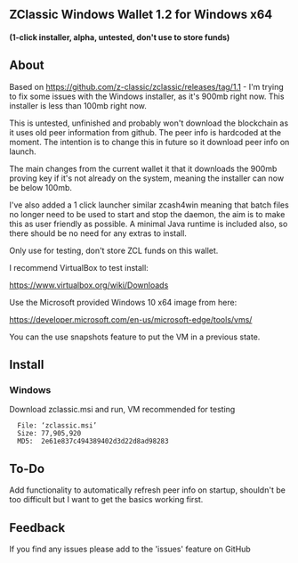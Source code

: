 ## ZClassic Windows Wallet 1.2 for Windows x64
#### (1-click installer, alpha, untested, don't use to store funds)

About
--------------

Based on https://github.com/z-classic/zclassic/releases/tag/1.1 - I'm trying to fix some issues with the Windows installer, as it's 900mb right now. This installer is less than 100mb right now.

This is untested, unfinished and probably won't download the blockchain as it uses old peer information from github. The peer info is hardcoded at the moment. The intention is to change this in future so it download peer info on launch.

The main changes from the current wallet it that it downloads the 900mb proving key if it's not already on the system, meaning the installer can now be below 100mb.

I've also added a 1 click launcher similar zcash4win meaning that batch files no longer need to be used to start and stop the daemon, the aim is to make this as user friendly as possible. A minimal Java runtime is included also, so there should be no need for any extras to install.

Only use for testing, don't store ZCL funds on this wallet. 

I recommend VirtualBox to test install:

https://www.virtualbox.org/wiki/Downloads

Use the Microsoft provided Windows 10 x64 image from here:

https://developer.microsoft.com/en-us/microsoft-edge/tools/vms/

You can the use snapshots feature to put the VM in a previous state.

Install
-----------------

### Windows
Download zclassic.msi and run, VM recommended for testing

```
  File: ‘zclassic.msi’
  Size: 77,905,920    
  MD5:  2e61e837c494389402d3d22d8ad98283
```

To-Do
--------------

Add functionality to automatically refresh peer info on startup, shouldn't be too difficult but I want to get the basics working first.

Feedback
--------------

If you find any issues please add to the 'issues' feature on GitHub
